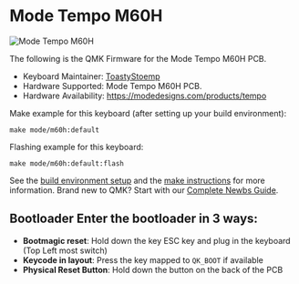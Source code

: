 # Mode Tempo M60H

![Mode Tempo M60H](https://i.imgur.com/6Wo7ySh.png)

The following is the QMK Firmware for the Mode Tempo M60H PCB.

* Keyboard Maintainer: [ToastyStoemp](https://github.com/ToastyStoemp)
* Hardware Supported: Mode Tempo M60H PCB.
* Hardware Availability: https://modedesigns.com/products/tempo

Make example for this keyboard (after setting up your build environment):

    make mode/m60h:default

Flashing example for this keyboard:

    make mode/m60h:default:flash

See the [build environment setup](https://docs.qmk.fm/#/getting_started_build_tools) and the [make instructions](https://docs.qmk.fm/#/getting_started_make_guide) for more information. Brand new to QMK? Start with our [Complete Newbs Guide](https://docs.qmk.fm/#/newbs).

## Bootloader Enter the bootloader in 3 ways: 
* **Bootmagic reset**: Hold down the key ESC key and plug in the keyboard (Top Left most switch)
* **Keycode in layout**: Press the key mapped to `QK_BOOT` if available
* **Physical Reset Button**: Hold down the button on the back of the PCB

